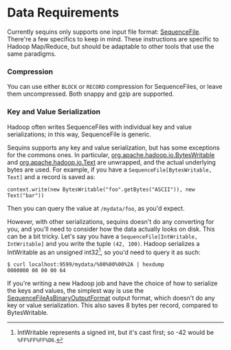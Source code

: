 # Data Requirements

Currently sequins only supports one input file format:
[SequenceFile][sequencefile]. There're a few specifics to keep in mind. These
instructions are specific to Hadoop Map/Reduce, but should be adaptable to
other tools that use the same paradigms.

[sequencefile]: http://hadoop.apache.org/docs/current/api/org/apache/hadoop/io/SequenceFile.html

### Compression

You can use either `BLOCK` or `RECORD` compression for SequenceFiles, or leave
them uncompressed. Both snappy and gzip are supported.

### Key and Value Serialization

Hadoop often writes SequenceFiles with individual key and value serializations;
in this way, SequenceFile is generic.

Sequins supports any key and value serialization, but has some exceptions for
the commons ones. In particular,
[org.apache.hadoop.io.BytesWritable][byteswritable] and
[org.apache.hadoop.io.Text][text] are unwrapped, and the actual underlying
bytes are used. For example, if you have a `SequenceFile[BytesWritable, Text]`
and a record is saved as:

    context.write(new BytesWritable("foo".getBytes("ASCII")), new Text("bar"))

Then you can query the value at `/mydata/foo`, as you'd expect.

However, with other serializations, sequins doesn't do any converting for you,
and you'll need to consider how the data actually looks on disk. This can be a
bit tricky. Let's say you have a `SequenceFile[IntWritable, IntWritable]` and
you write the tuple `(42, 100)`. Hadoop serializes a IntWritable as an unsigned
int32[^1], so you'd need to query it as such:

    $ curl localhost:9599/mydata/%00%00%00%2A | hexdump
    0000000 00 00 00 64

If you're writing a new Hadoop job and have the choice of how to serialize the
keys and values, the simplest way is use the
[SequenceFileAsBinaryOutputFormat][outputformat] output format, which doesn't
do any key or value serialization. This also saves 8 bytes per record, compared
to BytesWritable.

[byteswritable]: https://hadoop.apache.org/docs/current/api/org/apache/hadoop/io/BytesWritable.html
[text]: https://hadoop.apache.org/docs/current/api/org/apache/hadoop/io/Text.html
[outputformat]: https://hadoop.apache.org/docs/current/api/org/apache/hadoop/mapreduce/lib/output/SequenceFileAsBinaryOutputFormat.html

[^1]: IntWritable represents a signed int, but it's cast first; so -42 would be `%FF%FF%FF%D6`.
